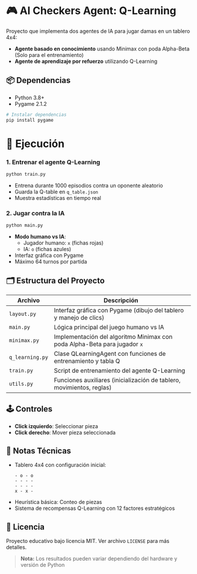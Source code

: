 # 🎮 AI Checkers Agent: Q-Learning

Proyecto que implementa dos agentes de IA para jugar damas en un tablero 4x4:
- **Agente basado en conocimiento** usando Minimax con poda Alpha-Beta (Solo para el entrenamiento)
- **Agente de aprendizaje por refuerzo** utilizando Q-Learning

## 📦 Dependencias
- Python 3.8+
- Pygame 2.1.2

```bash
# Instalar dependencias
pip install pygame
```

# 🚀 Ejecución

### 1. Entrenar el agente Q-Learning
```bash
python train.py
```
- Entrena durante 1000 episodios contra un oponente aleatorio
- Guarda la Q-table en `q_table.json`
- Muestra estadísticas en tiempo real

### 2. Jugar contra la IA
```bash
python main.py
```
- **Modo humano vs IA**:
  - Jugador humano: `x` (fichas rojas)
  - IA: `o` (fichas azules)
- Interfaz gráfica con Pygame
- Máximo 64 turnos por partida

## 🗂 Estructura del Proyecto
| Archivo         | Descripción                                                                 |
|-----------------|-----------------------------------------------------------------------------|
| `layout.py`     | Interfaz gráfica con Pygame (dibujo del tablero y manejo de clics)         |
| `main.py`       | Lógica principal del juego humano vs IA                                    |
| `minimax.py`    | Implementación del algoritmo Minimax con poda Alpha-Beta para jugador `x`  |
| `q_learning.py` | Clase QLearningAgent con funciones de entrenamiento y tabla Q              |
| `train.py`      | Script de entrenamiento del agente Q-Learning                              |
| `utils.py`      | Funciones auxiliares (inicialización de tablero, movimientos, reglas)      |

## 🕹 Controles
- **Click izquierdo**: Seleccionar pieza
- **Click derecho**: Mover pieza seleccionada

## 📌 Notas Técnicas
- Tablero 4x4 con configuración inicial:
  ```
  - o - o
  - - - -
  - - - -
  x - x -
  ```
- Heurística básica: Conteo de piezas
- Sistema de recompensas Q-Learning con 12 factores estratégicos

## 📜 Licencia
Proyecto educativo bajo licencia MIT. Ver archivo `LICENSE` para más detalles.

> **Nota:** Los resultados pueden variar dependiendo del hardware y versión de Python